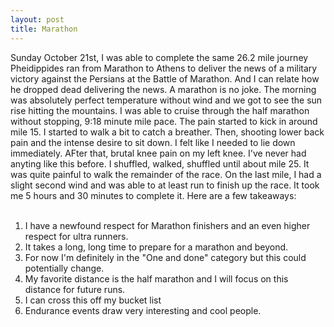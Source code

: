 ```yaml
---
layout: post
title: Marathon
---
```

Sunday October 21st, I was able to complete the same 26.2 mile journey Pheidippides ran from Marathon to Athens to deliver the news of a military victory against the Persians at the Battle
of Marathon.  And I can relate how he dropped dead delivering the news.  A marathon is no joke.  The morning was absolutely perfect temperature without wind and we got to see the sun rise hitting the mountains.  I was able to cruise through the half marathon without stopping, 9:18 minute mile pace.  The pain started to kick in around mile 15.  I started to walk a bit to catch a breather.  Then, shooting lower back pain and the intense desire to 
sit down.  I felt like I needed to lie down immediately.  AFter that, brutal knee pain on my left knee.  I've never had anyting like this before.  I shuffled, walked, shuffled 
until about mile 25.  It was quite painful to walk the remainder of the race.  On the last mile, I had a slight second wind and was able to at least run
to finish up the race.  It took me 5 hours and 30 minutes to complete it.  Here are a few takeaways:
<br><br>
1. I have a newfound respect for Marathon finishers and an even higher respect for ultra runners.
2. It takes a long, long time to prepare for a marathon and beyond.
3. For now I'm definitely in the "One and done" category but this could potentially change.
4. My favorite distance is the half marathon and I will focus on this distance for future runs.
5. I can cross this off my bucket list
6. Endurance events draw very interesting and cool people.

